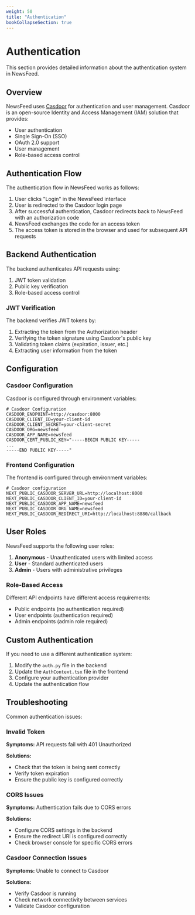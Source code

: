 ```yaml
---
weight: 50
title: "Authentication"
bookCollapseSection: true
---
```


# Authentication

This section provides detailed information about the authentication system in NewsFeed.

## Overview

NewsFeed uses [Casdoor](https://casdoor.org/) for authentication and user management. Casdoor is an open-source Identity and Access Management (IAM) solution that provides:

- User authentication
- Single Sign-On (SSO)
- OAuth 2.0 support
- User management
- Role-based access control

## Authentication Flow

The authentication flow in NewsFeed works as follows:

1. User clicks "Login" in the NewsFeed interface
2. User is redirected to the Casdoor login page
3. After successful authentication, Casdoor redirects back to NewsFeed with an authorization code
4. NewsFeed exchanges the code for an access token
5. The access token is stored in the browser and used for subsequent API requests

## Backend Authentication

The backend authenticates API requests using:

1. JWT token validation
2. Public key verification
3. Role-based access control

### JWT Verification

The backend verifies JWT tokens by:

1. Extracting the token from the Authorization header
2. Verifying the token signature using Casdoor's public key
3. Validating token claims (expiration, issuer, etc.)
4. Extracting user information from the token

## Configuration

### Casdoor Configuration

Casdoor is configured through environment variables:

```
# Casdoor Configuration
CASDOOR_ENDPOINT=http://casdoor:8000
CASDOOR_CLIENT_ID=your-client-id
CASDOOR_CLIENT_SECRET=your-client-secret
CASDOOR_ORG=newsfeed
CASDOOR_APP_NAME=newsfeed
CASDOOR_CERT_PUBLIC_KEY="-----BEGIN PUBLIC KEY-----
...
-----END PUBLIC KEY-----"
```

### Frontend Configuration

The frontend is configured through environment variables:

```
# Casdoor configuration
NEXT_PUBLIC_CASDOOR_SERVER_URL=http://localhost:8000
NEXT_PUBLIC_CASDOOR_CLIENT_ID=your-client-id
NEXT_PUBLIC_CASDOOR_APP_NAME=newsfeed
NEXT_PUBLIC_CASDOOR_ORG_NAME=newsfeed
NEXT_PUBLIC_CASDOOR_REDIRECT_URI=http://localhost:8880/callback
```

## User Roles

NewsFeed supports the following user roles:

1. **Anonymous** - Unauthenticated users with limited access
2. **User** - Standard authenticated users
3. **Admin** - Users with administrative privileges

### Role-Based Access

Different API endpoints have different access requirements:

- Public endpoints (no authentication required)
- User endpoints (authentication required)
- Admin endpoints (admin role required)

## Custom Authentication

If you need to use a different authentication system:

1. Modify the `auth.py` file in the backend
2. Update the `AuthContext.tsx` file in the frontend
3. Configure your authentication provider
4. Update the authentication flow

## Troubleshooting

Common authentication issues:

### Invalid Token

**Symptoms:** API requests fail with 401 Unauthorized

**Solutions:**

- Check that the token is being sent correctly
- Verify token expiration
- Ensure the public key is configured correctly

### CORS Issues

**Symptoms:** Authentication fails due to CORS errors

**Solutions:**

- Configure CORS settings in the backend
- Ensure the redirect URI is configured correctly
- Check browser console for specific CORS errors

### Casdoor Connection Issues

**Symptoms:** Unable to connect to Casdoor

**Solutions:**

- Verify Casdoor is running
- Check network connectivity between services
- Validate Casdoor configuration
